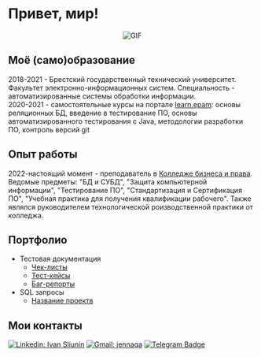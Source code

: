 # Привет, мир!

<div align="center">

![GIF](https://giphy.com/gifs/chuber-qa-quality-assurance-3o7WTL4qQCbbLLV2Pm/giphy.gif)
  
</div>

## Моё (само)образование
2018-2021 - Брестский государственный технический университет. Факультет электронно-информационных систем. Специальность - автоматизированные системы обработки информации.<br>
2020-2021 - самостоятельные курсы на портале [learn.epam](https://learn.epam.com): основы реляционных БД, введение в тестирование ПО, основы автоматизированного тестирования с Java, методологии разработки ПО, контроль версий git

## Опыт работы
2022-настоящий момент - преподаватель в [Колледже бизнеса и права](https://kbp.by/). Ведомые предметы: "БД и СУБД", "Защита компьютерной информации", "Тестирование ПО", "Стандартизация и Сертификация ПО", "Учебная практика для получения квалификации рабочего". Также являлся руководителем технологической роизводственной практики от колледжа. 

## Портфолио 
- Тестовая документация
  -  [Чек-листы](https://ссылочку_сюда)
  -  [Тест-кейсы](https://ссылочку_сюда)
  -  [Баг-репорты](https://ссылочку_сюда)
- SQL запросы 
  -  [Название проектв](https://ссылочку_сюда)
  

## Мои контакты

[![Linkedin: Ivan Sliunin](https://img.shields.io/badge/-LinkedIn-0e76a8?style=flat-square&logo=Linkedin&logoColor=white)](https://www.linkedin.com/in/ivan-sliunin-812875225)
[![Gmail: jennaqa](https://img.shields.io/badge/-Gmail-e4405f?style=flat-square&logo=Gmail&logoColor=white)](https://vandvizh@gmail.com
)
[![Telegram Badge](https://img.shields.io/badge/-Telegram-0088cc?style=flat-square&logo=Telegram&logoColor=white)](https://t.me/jennaisakova)
